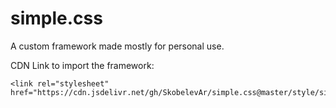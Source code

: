 # simple.css
A custom framework made mostly for personal use. 

CDN Link to import the framework:
```
<link rel="stylesheet" href="https://cdn.jsdelivr.net/gh/SkobelevAr/simple.css@master/style/simple.css">
```
